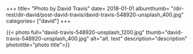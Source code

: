 +++
title= "Photo by David Travis"
date= 2018-01-01
albumthumb= "/dir-rest/dir-david/post-david-travis/david-travis-548920-unsplash_400.jpg"
categories= ["david"]
+++

{{< photo full="david-travis-548920-unsplash_1200.jpg" thumb="david-travis-548920-unsplash_400.jpg" alt="alt. text" description="description" phototitle="photo title">}}